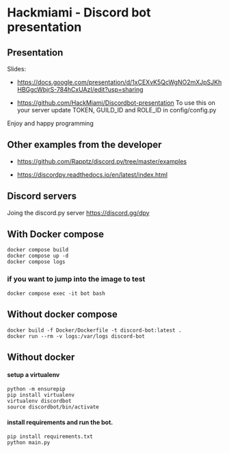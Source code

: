 # Hackmiami - Discord bot presentation

## Presentation
Slides:
- https://docs.google.com/presentation/d/1xCEXvK5QcWgNO2mXJpSJKhHBGgcWbjrS-784hCxUAzI/edit?usp=sharing

- https://github.com/HackMiami/Discordbot-presentation
To use this on your server update TOKEN, GUILD_ID and ROLE_ID in config/config.py

Enjoy and happy programming

## Other examples from the developer
- https://github.com/Rapptz/discord.py/tree/master/examples

- https://discordpy.readthedocs.io/en/latest/index.html

## Discord servers
Joing the discord.py server https://discord.gg/dpy


## With Docker compose

```
docker compose build
docker compose up -d
docker compose logs
```
### if you want to jump into the image to test
```
docker compose exec -it bot bash
```
## Without docker compose

```
docker build -f Docker/Dockerfile -t discord-bot:latest .
docker run --rm -v logs:/var/logs discord-bot
```

## Without docker

#### setup a virtualenv

```
python -m ensurepip
pip install virtualenv
virtualenv discordbot
source discordbot/bin/activate
```

#### install requirements and run the bot.
```
pip install requirements.txt
python main.py
```
